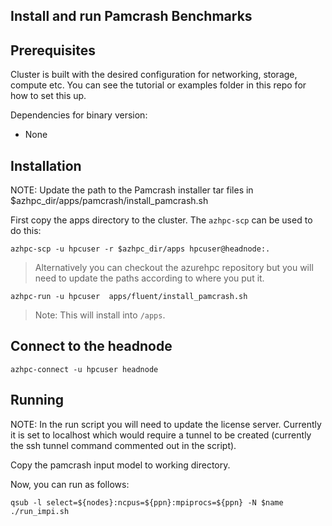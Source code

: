 ## Install and run Pamcrash Benchmarks

## Prerequisites

Cluster is built with the desired configuration for networking, storage, compute etc. You can see the tutorial or examples folder in this repo for how to set this up.

Dependencies for binary version:

* None

## Installation

NOTE: Update the path to the Pamcrash installer tar files in $azhpc_dir/apps/pamcrash/install_pamcrash.sh

First copy the apps directory to the cluster.  The `azhpc-scp` can be used to do this:

```
azhpc-scp -u hpcuser -r $azhpc_dir/apps hpcuser@headnode:.
```

> Alternatively you can checkout the azurehpc repository but you will need to update the paths according to where you put it.

```
azhpc-run -u hpcuser  apps/fluent/install_pamcrash.sh 
```

> Note: This will install into `/apps`.

## Connect to the headnode

```
azhpc-connect -u hpcuser headnode
```

## Running

NOTE: In the run script you will need to update the license server.  Currently it is set to localhost which would require a tunnel to be created (currently the ssh tunnel command commented out in the script).

Copy the pamcrash input model to working directory.

Now, you can run as follows:

```
qsub -l select=${nodes}:ncpus=${ppn}:mpiprocs=${ppn} -N $name ./run_impi.sh
```
